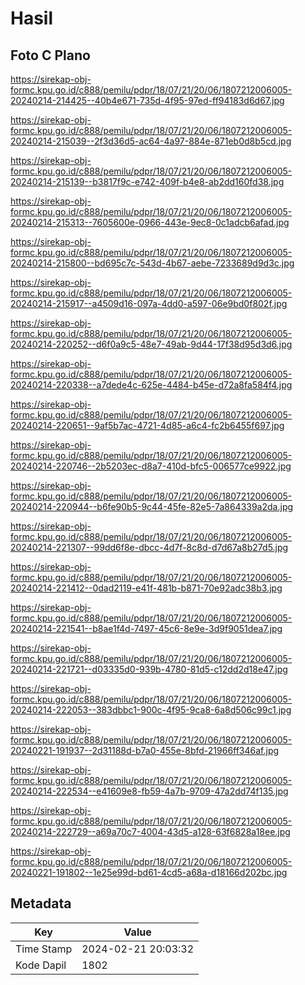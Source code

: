 # Hasil

## Foto C Plano

https://sirekap-obj-formc.kpu.go.id/c888/pemilu/pdpr/18/07/21/20/06/1807212006005-20240214-214425--40b4e671-735d-4f95-97ed-ff94183d6d67.jpg

https://sirekap-obj-formc.kpu.go.id/c888/pemilu/pdpr/18/07/21/20/06/1807212006005-20240214-215039--2f3d36d5-ac64-4a97-884e-871eb0d8b5cd.jpg

https://sirekap-obj-formc.kpu.go.id/c888/pemilu/pdpr/18/07/21/20/06/1807212006005-20240214-215139--b3817f9c-e742-409f-b4e8-ab2dd160fd38.jpg

https://sirekap-obj-formc.kpu.go.id/c888/pemilu/pdpr/18/07/21/20/06/1807212006005-20240214-215313--7605600e-0966-443e-9ec8-0c1adcb6afad.jpg

https://sirekap-obj-formc.kpu.go.id/c888/pemilu/pdpr/18/07/21/20/06/1807212006005-20240214-215800--bd695c7c-543d-4b67-aebe-7233689d9d3c.jpg

https://sirekap-obj-formc.kpu.go.id/c888/pemilu/pdpr/18/07/21/20/06/1807212006005-20240214-215917--a4509d16-097a-4dd0-a597-06e9bd0f802f.jpg

https://sirekap-obj-formc.kpu.go.id/c888/pemilu/pdpr/18/07/21/20/06/1807212006005-20240214-220252--d6f0a9c5-48e7-49ab-9d44-17f38d95d3d6.jpg

https://sirekap-obj-formc.kpu.go.id/c888/pemilu/pdpr/18/07/21/20/06/1807212006005-20240214-220338--a7dede4c-625e-4484-b45e-d72a8fa584f4.jpg

https://sirekap-obj-formc.kpu.go.id/c888/pemilu/pdpr/18/07/21/20/06/1807212006005-20240214-220651--9af5b7ac-4721-4d85-a6c4-fc2b6455f697.jpg

https://sirekap-obj-formc.kpu.go.id/c888/pemilu/pdpr/18/07/21/20/06/1807212006005-20240214-220746--2b5203ec-d8a7-410d-bfc5-006577ce9922.jpg

https://sirekap-obj-formc.kpu.go.id/c888/pemilu/pdpr/18/07/21/20/06/1807212006005-20240214-220944--b6fe90b5-9c44-45fe-82e5-7a864339a2da.jpg

https://sirekap-obj-formc.kpu.go.id/c888/pemilu/pdpr/18/07/21/20/06/1807212006005-20240214-221307--99dd6f8e-dbcc-4d7f-8c8d-d7d67a8b27d5.jpg

https://sirekap-obj-formc.kpu.go.id/c888/pemilu/pdpr/18/07/21/20/06/1807212006005-20240214-221412--0dad2119-e41f-481b-b871-70e92adc38b3.jpg

https://sirekap-obj-formc.kpu.go.id/c888/pemilu/pdpr/18/07/21/20/06/1807212006005-20240214-221541--b8ae1f4d-7497-45c6-8e9e-3d9f9051dea7.jpg

https://sirekap-obj-formc.kpu.go.id/c888/pemilu/pdpr/18/07/21/20/06/1807212006005-20240214-221721--d03335d0-939b-4780-81d5-c12dd2d18e47.jpg

https://sirekap-obj-formc.kpu.go.id/c888/pemilu/pdpr/18/07/21/20/06/1807212006005-20240214-222053--383dbbc1-900c-4f95-9ca8-6a8d506c99c1.jpg

https://sirekap-obj-formc.kpu.go.id/c888/pemilu/pdpr/18/07/21/20/06/1807212006005-20240221-191937--2d31188d-b7a0-455e-8bfd-21966ff346af.jpg

https://sirekap-obj-formc.kpu.go.id/c888/pemilu/pdpr/18/07/21/20/06/1807212006005-20240214-222534--e41609e8-fb59-4a7b-9709-47a2dd74f135.jpg

https://sirekap-obj-formc.kpu.go.id/c888/pemilu/pdpr/18/07/21/20/06/1807212006005-20240214-222729--a69a70c7-4004-43d5-a128-63f6828a18ee.jpg

https://sirekap-obj-formc.kpu.go.id/c888/pemilu/pdpr/18/07/21/20/06/1807212006005-20240221-191802--1e25e99d-bd61-4cd5-a68a-d18166d202bc.jpg


## Metadata

| Key        | Value               |
| ---------- | ------------------- |
| Time Stamp | 2024-02-21 20:03:32 |
| Kode Dapil | 1802                |



